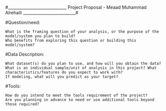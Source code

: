 #_____________________________   Project Proposal - Meaad Muhammad Alrehaili  __________________________#


#Question/need:

    What is the framing question of your analysis, or the purpose of the model/system you plan to build?
    Who benefits from exploring this question or building this model/system?



#Data Description:

    What dataset(s) do you plan to use, and how will you obtain the data?
    What is an individual sample/unit of analysis in this project? What characteristics/features do you expect to work with?
    If modeling, what will you predict as your target?



#Tools:

    How do you intend to meet the tools requirement of the project?
    Are you planning in advance to need or use additional tools beyond those required?
